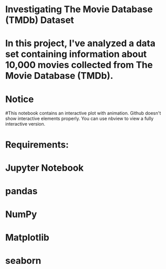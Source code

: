 # Investigating The Movie Database (TMDb) Dataset
# In this project, I've analyzed a data set containing information about 10,000 movies collected from The Movie Database (TMDb).

# Notice
#This notebook contains an interactive plot with animation. Github doesn't show interactive elements properly. You can use nbview to view a fully interactive version.

# Requirements:
# Jupyter Notebook
# pandas
# NumPy
# Matplotlib
# seaborn
